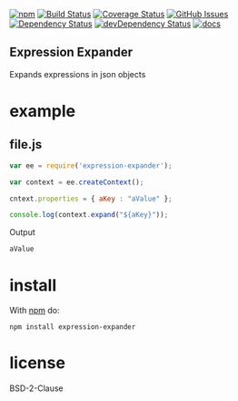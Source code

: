 
[![npm]()](https://www.npmjs.com/package/expression-expander)
[![Build Status](https://secure.travis-ci.org/arlac77/expression-expander.png)](http://travis-ci.org/arlac77/expression-expander)
[![Coverage Status](https://coveralls.io/repos/arlac77/expression-expander/badge.svg)](https://coveralls.io/r/arlac77/expression-expander)
[![GitHub Issues](https://img.shields.io/github/issues/arlac77/expression-expander.svg?style=flat-square)](https://github.com/arlac77/expression-expander/issues)
[![Dependency Status](https://david-dm.org/arlac77/expression-expander.svg)](https://david-dm.org/arlac77/expression-expander)
[![devDependency Status](https://david-dm.org/arlac77/expression-expander/dev-status.svg)](https://david-dm.org/arlac77/expression-expander#info=devDependencies)
[![docs](http://inch-ci.org/github/arlac77/expression-expander.svg?branch=master)](http://inch-ci.org/github/arlac77/expression-expander)

Expression Expander
-------------------

Expands expressions in json objects

# example

## file.js

```js
var ee = require('expression-expander');

var context = ee.createContext();

cntext.properties = { aKey : "aValue" };

console.log(context.expand("${aKey}"));
```

Output

```
aValue
```

# install

With [npm](http://npmjs.org) do:

```
npm install expression-expander
```

# license

BSD-2-Clause
